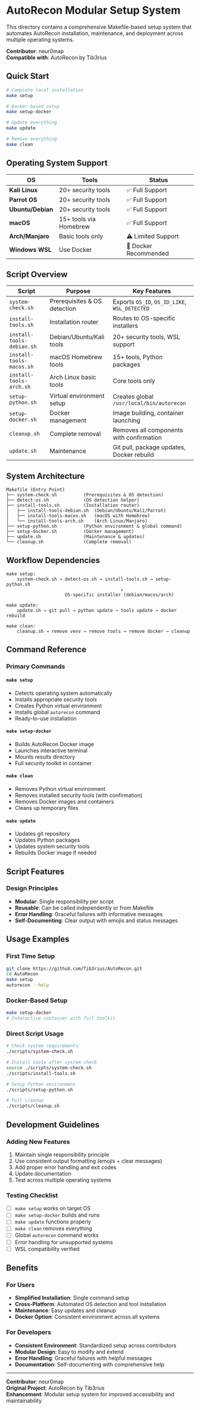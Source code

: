 # AutoRecon Modular Setup System

This directory contains a comprehensive Makefile-based setup system that automates AutoRecon installation, maintenance, and deployment across multiple operating systems.

**Contributor**: neur0map  
**Compatible with**: AutoRecon by Tib3rius

## Quick Start

```bash
# Complete local installation
make setup

# Docker-based setup
make setup-docker

# Update everything
make update

# Remove everything
make clean
```

## Operating System Support

| OS | Tools | Status |
|---|---|---|
| **Kali Linux** | 20+ security tools | ✅ Full Support |
| **Parrot OS** | 20+ security tools | ✅ Full Support |
| **Ubuntu/Debian** | 20+ security tools | ✅ Full Support |
| **macOS** | 15+ tools via Homebrew | ✅ Full Support |
| **Arch/Manjaro** | Basic tools only | ⚠️ Limited Support |
| **Windows WSL** | Use Docker | 🐳 Docker Recommended |

## Script Overview

| Script | Purpose | Key Features |
|--------|---------|--------------|
| `system-check.sh` | Prerequisites & OS detection | Exports `OS_ID`, `OS_ID_LIKE`, `WSL_DETECTED` |
| `install-tools.sh` | Installation router | Routes to OS-specific installers |
| `install-tools-debian.sh` | Debian/Ubuntu/Kali tools | 20+ security tools, WSL support |
| `install-tools-macos.sh` | macOS Homebrew tools | 15+ tools, Python packages |
| `install-tools-arch.sh` | Arch Linux basic tools | Core tools only |
| `setup-python.sh` | Virtual environment setup | Creates global `/usr/local/bin/autorecon` |
| `setup-docker.sh` | Docker management | Image building, container launching |
| `cleanup.sh` | Complete removal | Removes all components with confirmation |
| `update.sh` | Maintenance | Git pull, package updates, Docker rebuild |

## System Architecture

```
Makefile (Entry Point)
├── system-check.sh          (Prerequisites & OS detection)
├── detect-os.sh             (OS detection helper)
├── install-tools.sh         (Installation router)
│   ├── install-tools-debian.sh  (Debian/Ubuntu/Kali/Parrot)
│   ├── install-tools-macos.sh   (macOS with Homebrew)
│   └── install-tools-arch.sh    (Arch Linux/Manjaro)
├── setup-python.sh          (Python environment & global command)
├── setup-docker.sh          (Docker management)
├── update.sh                (Maintenance & updates)
└── cleanup.sh               (Complete removal)
```

## Workflow Dependencies

```
make setup:
    system-check.sh → detect-os.sh → install-tools.sh → setup-python.sh
                                           ↓
                      OS-specific installer (debian/macos/arch)

make update:
    update.sh → git pull → python update → tools update → docker rebuild

make clean:
    cleanup.sh → remove venv → remove tools → remove docker → cleanup
```

## Command Reference

### Primary Commands

#### `make setup`
- Detects operating system automatically
- Installs appropriate security tools
- Creates Python virtual environment
- Installs global `autorecon` command
- Ready-to-use installation

#### `make setup-docker`
- Builds AutoRecon Docker image
- Launches interactive terminal
- Mounts results directory
- Full security toolkit in container

#### `make clean`
- Removes Python virtual environment
- Removes installed security tools (with confirmation)
- Removes Docker images and containers
- Cleans up temporary files

#### `make update`
- Updates git repository
- Updates Python packages
- Updates system security tools
- Rebuilds Docker image if needed

## Script Features

### Design Principles
- **Modular**: Single responsibility per script
- **Reusable**: Can be called independently or from Makefile
- **Error Handling**: Graceful failures with informative messages
- **Self-Documenting**: Clear output with emojis and status messages

## Usage Examples

### First Time Setup
```bash
git clone https://github.com/Tib3rius/AutoRecon.git
cd AutoRecon
make setup
autorecon --help
```

### Docker-Based Setup
```bash
make setup-docker
# Interactive container with full toolkit
```

### Direct Script Usage
```bash
# Check system requirements
./scripts/system-check.sh

# Install tools after system check
source ./scripts/system-check.sh
./scripts/install-tools.sh

# Setup Python environment
./scripts/setup-python.sh

# Full cleanup
./scripts/cleanup.sh
```

## Development Guidelines

### Adding New Features
1. Maintain single responsibility principle
2. Use consistent output formatting (emojis + clear messages)
3. Add proper error handling and exit codes
4. Update documentation
5. Test across multiple operating systems

### Testing Checklist
- [ ] `make setup` works on target OS
- [ ] `make setup-docker` builds and runs
- [ ] `make update` functions properly
- [ ] `make clean` removes everything
- [ ] Global `autorecon` command works
- [ ] Error handling for unsupported systems
- [ ] WSL compatibility verified

## Benefits

### For Users
- **Simplified Installation**: Single command setup
- **Cross-Platform**: Automated OS detection and tool installation
- **Maintenance**: Easy updates and cleanup
- **Docker Option**: Consistent environment across all systems

### For Developers
- **Consistent Environment**: Standardized setup across contributors
- **Modular Design**: Easy to modify and extend
- **Error Handling**: Graceful failures with helpful messages
- **Documentation**: Self-documenting with comprehensive help

---

**Contributor**: neur0map  
**Original Project**: AutoRecon by Tib3rius  
**Enhancement**: Modular setup system for improved accessibility and maintainability 